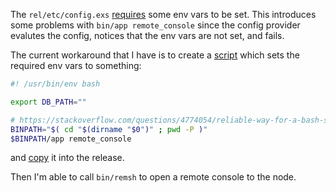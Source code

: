 The `rel/etc/config.exs` [requires](https://github.com/syfgkjasdkn/distillery-604/blob/master/rel/etc/config.exs#L4) some env vars to be set. This introduces some problems with `bin/app remote_console` since the config provider evalutes the config, notices that the env vars are not set, and fails.

The current workaround that I have is to create a [script](https://github.com/syfgkjasdkn/distillery-604/blob/master/bin/remsh) which sets the required env vars to something:

```bash
#! /usr/bin/env bash

export DB_PATH=""

# https://stackoverflow.com/questions/4774054/reliable-way-for-a-bash-script-to-get-the-full-path-to-itself
BINPATH="$( cd "$(dirname "$0")" ; pwd -P )"
$BINPATH/app remote_console
```

and [copy](https://github.com/syfgkjasdkn/distillery-604/blob/master/rel/config.exs#L27) it into the release.

Then I'm able to call `bin/remsh` to open a remote console to the node.
